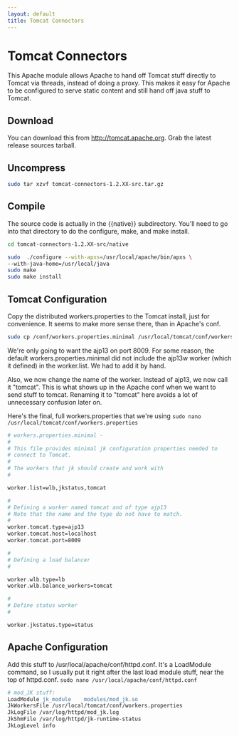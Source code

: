 ```yaml
---
layout: default
title: Tomcat Connectors
---
```

# Tomcat Connectors
This Apache module allows Apache to hand off Tomcat stuff directly to Tomcat via threads, instead of doing a proxy. This makes it easy for Apache to be configured to serve static content and still hand off java stuff to Tomcat.

## Download
You can download this from http://tomcat.apache.org.
Grab the latest release sources tarball.

## Uncompress
```bash
sudo tar xzvf tomcat-connectors-1.2.XX-src.tar.gz
```

## Compile
The source code is actually in the {{native}} subdirectory.  You'll need to go into that directory to do the configure, make, and make install.
```bash
cd tomcat-connectors-1.2.XX-src/native

sudo  ./configure --with-apxs=/usr/local/apache/bin/apxs \
--with-java-home=/usr/local/java
sudo make
sudo make install
```

## Tomcat Configuration
Copy the distributed workers.properties to the Tomcat install, just for convenience. It seems to make more sense there, than in Apache's conf.
```bash
sudo cp /conf/workers.properties.minimal /usr/local/tomcat/conf/workers.properties
```

We're only going to want the ajp13 on port 8009. For some reason, the default workers.properties.minimal did not include the ajp13w worker (which it defined) in the worker.list. We had to add it by hand.

Also, we now change the name of the worker.  Instead of ajp13, we now call it "tomcat".  This is what shows up in the Apache conf when we want to send stuff to tomcat.  Renaming it to "tomcat" here avoids a lot of unnecessary confusion later on.

Here's the final, full workers.properties that we're using
`sudo nano /usr/local/tomcat/conf/workers.properties`
```apache
# workers.properties.minimal -
#
# This file provides minimal jk configuration properties needed to
# connect to Tomcat.
#
# The workers that jk should create and work with
#

worker.list=wlb,jkstatus,tomcat

#
# Defining a worker named tomcat and of type ajp13
# Note that the name and the type do not have to match.
#
worker.tomcat.type=ajp13
worker.tomcat.host=localhost
worker.tomcat.port=8009

#
# Defining a load balancer
#

worker.wlb.type=lb
worker.wlb.balance_workers=tomcat

#
# Define status worker
#

worker.jkstatus.type=status
```

## Apache Configuration
Add this stuff to /usr/local/apache/conf/httpd.conf. It's a LoadModule command, so I usually put it right after the last load module stuff, near the top of httpd.conf.
`sudo nano /usr/local/apache/conf/httpd.conf`
```apache
# mod_JK stuff:
LoadModule jk_module    modules/mod_jk.so
JkWorkersFile /usr/local/tomcat/conf/workers.properties
JkLogFile /var/log/httpd/mod_jk.log
JkShmFile /var/log/httpd/jk-runtime-status
JkLogLevel info
```
